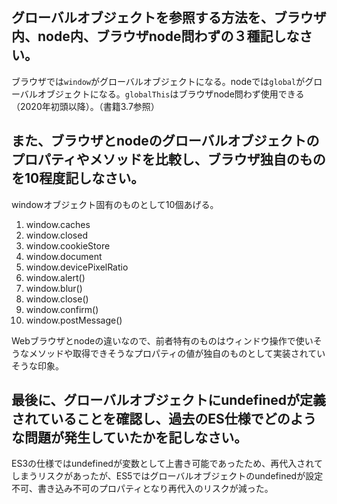## グローバルオブジェクトを参照する方法を、ブラウザ内、node内、ブラウザnode問わずの３種記しなさい。
ブラウザでは`window`がグローバルオブジェクトになる。nodeでは`global`がグローバルオブジェクトになる。`globalThis`はブラウザnode問わず使用できる（2020年初頭以降）。（書籍3.7参照）


## また、ブラウザとnodeのグローバルオブジェクトのプロパティやメソッドを比較し、ブラウザ独自のものを10程度記しなさい。
windowオブジェクト固有のものとして10個あげる。
1. window.caches
2. window.closed
3. window.cookieStore
4. window.document
5. window.devicePixelRatio
6. window.alert()
7. window.blur()
8. window.close()
9. window.confirm()
10. window.postMessage()

Webブラウザとnodeの違いなので、前者特有のものはウィンドウ操作で使いそうなメソッドや取得できそうなプロパティの値が独自のものとして実装されていそうな印象。

## 最後に、グローバルオブジェクトにundefinedが定義されていることを確認し、過去のES仕様でどのような問題が発生していたかを記しなさい。

ES3の仕様ではundefinedが変数として上書き可能であったため、再代入されてしまうリスクがあったが、ES5ではグローバルオブジェクトのundefinedが設定不可、書き込み不可のプロパティとなり再代入のリスクが減った。